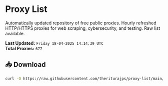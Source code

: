 # Proxy List

Automatically updated repository of free public proxies. Hourly refreshed HTTP/HTTPS proxies for web scraping, cybersecurity, and testing. Raw list available.

**Last Updated:** `Friday 18-04-2025 14:14:39 UTC`  
**Total Proxies:** `677`

## 📥 Download
```bash
curl -O https://raw.githubusercontent.com/theriturajps/proxy-list/main/proxies.txt
